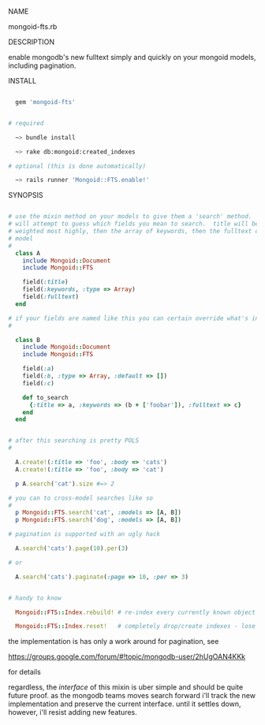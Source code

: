 NAME

  mongoid-fts.rb

DESCRIPTION

  enable mongodb's new fulltext simply and quickly on your mongoid models, including pagination.


INSTALL

````ruby

  gem 'mongoid-fts'

````

````bash

# required

  ~> bundle install

  ~> rake db:mongoid:created_indexes

# optional (this is done automatically)

  ~> rails runner 'Mongoid::FTS.enable!'

````

SYNOPSIS

````ruby

# use the mixin method on your models to give them a 'search' method.  fts
# will attempt to guess which fields you mean to search.  title will be
# weighted most highly, then the array of keywords, then the fulltext of the
# model
#
  class A
    include Mongoid::Document
    include Mongoid::FTS

    field(:title)
    field(:keywords, :type => Array)
    field(:fulltext)
  end

# if your fields are named like this you can certain override what's indexed
#

  class B
    include Mongoid::Document
    include Mongoid::FTS

    field(:a)
    field(:b, :type => Array, :default => [])
    field(:c)

    def to_search
      {:title => a, :keywords => (b + ['foobar']), :fulltext => c}
    end
  end


# after this searching is pretty POLS
#

  A.create!(:title => 'foo', :body => 'cats')
  A.create!(:title => 'foo', :body => 'cat')

  p A.search('cat').size #=> 2

# you can to cross-model searches like so
#
  p Mongoid::FTS.search('cat', :models => [A, B])
  p Mongoid::FTS.search('dog', :models => [A, B])

# pagination is supported with an ugly hack

  A.search('cats').page(10).per(3)

# or 

  A.search('cats').paginate(:page => 10, :per => 3)


# handy to know

  Mongoid::FTS::Index.rebuild! # re-index every currently known object - not super effecient

  Mongoid::FTS::Index.reset!   # completely drop/create indexes - lose all objects

````

the implementation is has only a work around for pagination, see

  https://groups.google.com/forum/#!topic/mongodb-user/2hUgOAN4KKk

for details


regardless, the *interface* of this mixin is uber simple and should be quite
future proof.  as the mongodb teams moves search forward i'll track the new
implementation and preserve the current interface.  until it settles down,
however, i'll resist adding new features.

